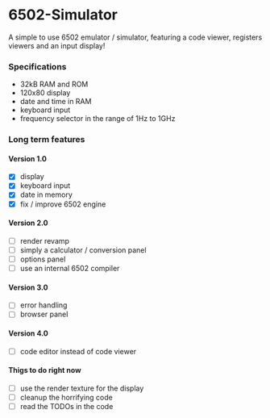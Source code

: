 # 6502-Simulator
A simple to use 6502 emulator / simulator, featuring a code viewer, registers viewers
and an input display!

### Specifications
- 32kB RAM and ROM
- 120x80 display
- date and time in RAM
- keyboard input
- frequency selector in the range of 1Hz to 1GHz

### Long term features

#### Version 1.0
- [x] display
- [x] keyboard input
- [x] date in memory
- [x] fix / improve 6502 engine

#### Version 2.0
- [ ] render revamp
- [ ] simply a calculator / conversion panel
- [ ] options panel
- [ ] use an internal 6502 compiler

#### Version 3.0
- [ ] error handling
- [ ] browser panel

#### Version 4.0
- [ ] code editor instead of code viewer

#### Thigs to do right now
- [ ] use the render texture for the display
- [ ] cleanup the horrifying code
- [ ] read the TODOs in the code
